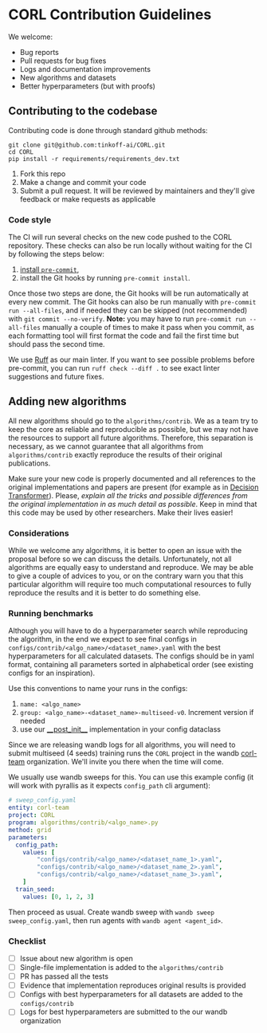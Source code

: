 # CORL Contribution Guidelines

We welcome:

- Bug reports
- Pull requests for bug fixes
- Logs and documentation improvements
- New algorithms and datasets
- Better hyperparameters (but with proofs)

## Contributing to the codebase

Contributing code is done through standard github methods:

```commandline
git clone git@github.com:tinkoff-ai/CORL.git
cd CORL
pip install -r requirements/requirements_dev.txt
```

1. Fork this repo
2. Make a change and commit your code
3. Submit a pull request. It will be reviewed by maintainers and they'll give feedback or make requests as applicable

### Code style

The CI will run several checks on the new code pushed to the CORL repository. 
These checks can also be run locally without waiting for the CI by following the steps below:
1. [install `pre-commit`](https://pre-commit.com/#install),
2. install the Git hooks by running `pre-commit install`.

Once those two steps are done, the Git hooks will be run automatically at every new commit. The Git hooks can also be run manually with `pre-commit run --all-files`, and if needed they can be skipped (not recommended) with `git commit --no-verify`. **Note:** you may have to run `pre-commit run --all-files` manually a couple of times to make it pass when you commit, as each formatting tool will first format the code and fail the first time but should pass the second time.

We use [Ruff](https://github.com/astral-sh/ruff) as our main linter. If you want to see possible problems before pre-commit, you can run `ruff check --diff .` to see exact linter suggestions and future fixes.

## Adding new algorithms

All new algorithms should go to the `algorithms/contrib`. 
We as a team try to keep the core as reliable and reproducible as possible, 
but we may not have the resources to support all future algorithms. 
Therefore, this separation is necessary, as we cannot guarantee that all 
algorithms from `algorithms/contrib` exactly reproduce the results of their original publications.

Make sure your new code is properly documented and all references to the original implementations and papers are present (for example as in [Decision Transformer](algorithms/offline/dt.py)). 
Please, *explain all the tricks and possible differences from the original implementation in as much detail as possible*. 
Keep in mind that this code may be used by other researchers. Make their lives easier!

### Considerations
While we welcome any algorithms, it is better to open an issue with the proposal before 
so we can discuss the details. Unfortunately, not all algorithms are equally 
easy to understand and reproduce. We may be able to give a couple of advices to you,
or on the contrary warn you that this particular algorithm will require too much 
computational resources to fully reproduce the results and it is better to do something else.

### Running benchmarks

Although you will have to do a hyperparameter search while reproducing the algorithm, 
in the end we expect to see final configs in `configs/contrib/<algo_name>/<dataset_name>.yaml` with the best hyperparameters for all calculated 
datasets. The configs should be in yaml format, containing all parameters sorted 
in alphabetical order (see existing configs for an inspiration).

Use this conventions to name your runs in the configs:
1. `name: <algo_name>`
2. `group: <algo_name>-<dataset_name>-multiseed-v0`. Increment version if needed
3. use our [\_\_post_init\_\_](https://github.com/tinkoff-ai/CORL/blob/962688b405f579a1ce6ec1b57e6369aaf76f9e69/algorithms/offline/awac.py#L48) implementation in your config dataclass

Since we are releasing wandb logs for all algorithms, you will need to submit multiseed (4 seeds) 
training runs the `CORL` project in the wandb [corl-team](https://wandb.ai/corl-team) organization. We'll invite you there when the time will come.

We usually use wandb sweeps for this. You can use this example config (it will work with pyrallis as it expects `config_path` cli argument):
```yaml
# sweep_config.yaml
entity: corl-team
project: CORL
program: algorithms/contrib/<algo_name>.py
method: grid
parameters:
  config_path:
    values: [
        "configs/contrib/<algo_name>/<dataset_name_1>.yaml",
        "configs/contrib/<algo_name>/<dataset_name_2>.yaml",
        "configs/contrib/<algo_name>/<dataset_name_3>.yaml",
    ]
  train_seed:
    values: [0, 1, 2, 3]
```

Then proceed as usual. Create wandb sweep with `wandb sweep sweep_config.yaml`, then run agents with `wandb agent <agent_id>`.

### Checklist

- [ ] Issue about new algorithm is open
- [ ] Single-file implementation is added to the `algorithms/contrib`
- [ ] PR has passed all the tests
- [ ] Evidence that implementation reproduces original results is provided
- [ ] Configs with best hyperparameters for all datasets are added to the `configs/contrib`
- [ ] Logs for best hyperparameters are submitted to the our wandb organization
